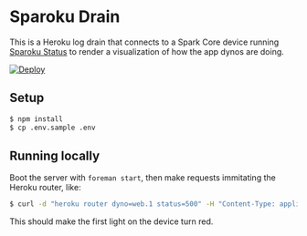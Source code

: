 # Sparoku Drain

This is a Heroku log drain that connects to a Spark Core device running [Sparoku Status](https://github.com/heroku/sparoku-status) to render a visualization of how the app dynos are doing.

[![Deploy](https://www.herokucdn.com/deploy/button.png)](https://heroku.com/deploy?template=https://github.com/heroku/sparoku-drain)

## Setup

```bash
$ npm install
$ cp .env.sample .env
```

## Running locally

Boot the server with `foreman start`, then make requests immitating the Heroku router, like:

```bash
$ curl -d "heroku router dyno=web.1 status=500" -H "Content-Type: application/logplex-1" http://localhost:5000/logs
```

This should make the first light on the device turn red.
